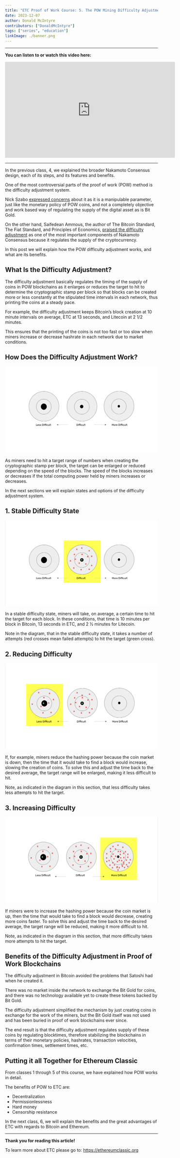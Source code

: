 ```yaml
---
title: "ETC Proof of Work Course: 5. The POW Mining Difficulty Adjustment Explained"
date: 2023-12-07
author: Donald McIntyre
contributors: ["DonaldMcIntyre"]
tags: ["series", "education"]
linkImage: ./banner.png
---
```


---
**You can listen to or watch this video here:**

<iframe width="560" height="315" src="https://www.youtube.com/embed/zsm_DSjuOIk?si=4fXk_0XljVHHQNfm" title="YouTube video player" frameborder="0" allow="accelerometer; autoplay; clipboard-write; encrypted-media; gyroscope; picture-in-picture; web-share" allowfullscreen></iframe>

---

In the previous class, 4, we explained the broader Nakamoto Consensus design, each of its steps, and its features and benefits.

One of the most controversial parts of the proof of work (POW) method is the difficulty adjustment system. 

Nick Szabo [expressed concerns](https://unenumerated.blogspot.com/2011/05/bitcoin-what-took-ye-so-long.html) about it as it is a manipulable parameter, just like the monetary policy of POW coins, and not a completely objective and work based way of regulating the supply of the digital asset as is Bit Gold.

On the other hand, Saifedean Ammous, the author of The Bitcoin Standard, The Fiat Standard, and Principles of Economics, [praised the difficulty adjustment](https://academy.saifedean.com/podcast/the-bitcoin-standard-podcast-seminar-september-10-2020/) as one of the most important components of Nakamoto Consensus because it regulates the supply of the cryptocurrency.

In this post we will explain how the POW difficulty adjustment works, and what are its benefits.

## What Is the Difficulty Adjustment?

The difficulty adjustment basically regulates the timing of the supply of coins in POW blockchains as it enlarges or reduces the target to hit to determine the cryptographic stamp per block so that blocks can be created more or less constantly at the stipulated time intervals in each network, thus printing the coins at a steady pace. 

For example, the difficulty adjustment keeps Bitcoin’s block creation at 10 minute intervals on average, ETC at 13 seconds, and Litecoin at 2 1/2 minutes. 

This ensures that the printing of the coins is not too fast or too slow when miners increase or decrease hashrate in each network due to market conditions.

## How Does the Difficulty Adjustment Work?

![](./1.png)

As miners need to hit a target range of numbers when creating the cryptographic stamp per block, the target can be enlarged or reduced depending on the speed of the blocks. The speed of the blocks increases or decreases if the total computing power held by miners increases or decreases.

In the next sections we will explain states and options of the difficulty adjustment system.

## 1. Stable Difficulty State

![](./2.png)

In a stable difficulty state, miners will take, on average, a certain time to hit the target for each block. In these conditions, that time is 10 minutes per block in Bitcoin, 13 seconds in ETC, and 2 ½ minutes for Litecoin. 

Note in the diagram, that in the stable difficulty state, it takes a number of attempts (red crosses mean failed attempts) to hit the target (green cross).

## 2. Reducing Difficulty

![](./3.png)

If, for example, miners reduce the hashing power because the coin market is down, then the time that it would take to find a block would increase, slowing the creation of coins. To solve this and adjust the time back to the desired average, the target range will be enlarged, making it less difficult to hit.

Note, as indicated in the diagram in this section, that less difficulty takes less attempts to hit the target.

## 3. Increasing Difficulty

![](./4.png)

If miners were to increase the hashing power because the coin market is up, then the time that would take to find a block would decrease, creating more coins faster. To solve this and adjust the time back to the desired average, the target range will be reduced, making it more difficult to hit.

Note, as indicated in the diagram in this section, that more difficulty takes more attempts to hit the target.

## Benefits of the Difficulty Adjustment in Proof of Work Blockchains

The difficulty adjustment in Bitcoin avoided the problems that Satoshi had when he created it. 

There was no market inside the network to exchange the Bit Gold for coins, and there was no technology available yet to create these tokens backed by Bit Gold.

The difficulty adjustment simplified the mechanism by just creating coins in exchange for the work of the miners, but the Bit Gold itself was not used and has been buried in proof of work blockchains ever since.

The end result is that the difficulty adjustment regulates supply of these coins by regulating blocktimes, therefore stabilizing the blockchains in terms of their monetary policies, hashrates, transaction velocities, confirmation times, settlement times, etc.

## Putting it all Together for Ethereum Classic

From classes 1 through 5 of this course, we have explained how POW works in detail. 

The benefits of POW to ETC are:

- Decentralization
- Permissionlessness
- Hard money
- Censorship resistance

In the next class, 6, we will explain the benefits and the great advantages of ETC with regards to Bitcoin and Ethereum.

---

**Thank you for reading this article!**

To learn more about ETC please go to: https://ethereumclassic.org
